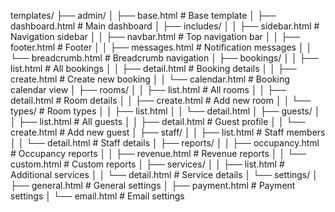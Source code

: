 templates/
├── admin/
│   ├── base.html                # Base template
│   ├── dashboard.html           # Main dashboard
│   ├── includes/
│   │   ├── sidebar.html         # Navigation sidebar
│   │   ├── navbar.html          # Top navigation bar
│   │   ├── footer.html          # Footer
│   │   ├── messages.html        # Notification messages
│   │   └── breadcrumb.html      # Breadcrumb navigation
│   ├── bookings/
│   │   ├── list.html            # All bookings
│   │   ├── detail.html          # Booking details
│   │   ├── create.html          # Create new booking
│   │   └── calendar.html        # Booking calendar view
│   ├── rooms/
│   │   ├── list.html            # All rooms
│   │   ├── detail.html          # Room details
│   │   ├── create.html          # Add new room
│   │   └── types/               # Room types
│   │       ├── list.html
│   │       └── detail.html
│   ├── guests/
│   │   ├── list.html            # All guests
│   │   ├── detail.html          # Guest profile
│   │   └── create.html          # Add new guest
│   ├── staff/
│   │   ├── list.html            # Staff members
│   │   └── detail.html          # Staff details
│   ├── reports/
│   │   ├── occupancy.html       # Occupancy reports
│   │   ├── revenue.html         # Revenue reports
│   │   └── custom.html          # Custom reports
│   ├── services/
│   │   ├── list.html            # Additional services
│   │   └── detail.html          # Service details
│   └── settings/
│       ├── general.html         # General settings
│       ├── payment.html         # Payment settings
│       └── email.html           # Email settings